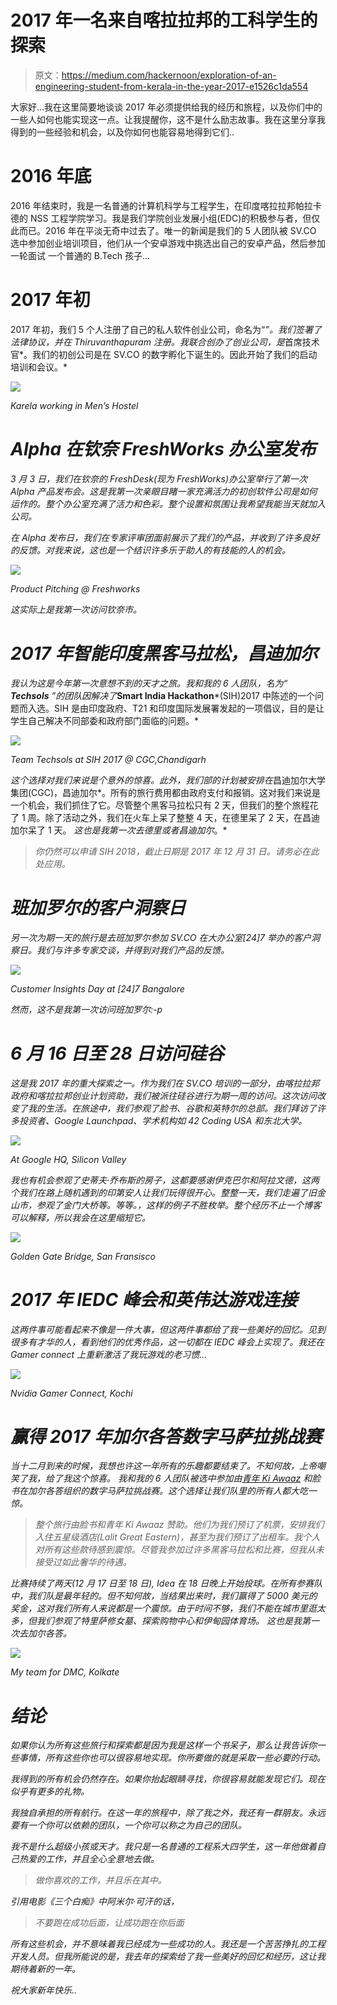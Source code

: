# 2017 年一名来自喀拉拉邦的工科学生的探索

> 原文：<https://medium.com/hackernoon/exploration-of-an-engineering-student-from-kerala-in-the-year-2017-e1526c1da554>

大家好...我在这里简要地谈谈 2017 年必须提供给我的经历和旅程，以及你们中的一些人如何也能实现这一点。让我提醒你，这不是什么励志故事。我在这里分享我得到的一些经验和机会，以及你如何也能容易地得到它们..

# 2016 年底

2016 年结束时，我是一名普通的计算机科学与工程学生，在印度喀拉拉邦帕拉卡德的 NSS 工程学院学习。我是我们学院创业发展小组(EDC)的积极参与者，但仅此而已。2016 年在平淡无奇中过去了。唯一的新闻是我们的 5 人团队被 SV.CO 选中参加创业培训项目，他们从一个安卓游戏中挑选出自己的安卓产品，然后参加一轮面试
一个普通的 B.Tech 孩子...

# 2017 年初

2017 年初，我们 5 个人注册了自己的私人软件创业公司，命名为“*”。我们签署了法律协议，并在 Thiruvanthapuram 注册。我联合创办了创业公司，是*首席技术官*。我们的初创公司是在 SV.CO 的数字孵化下诞生的。因此开始了我们的启动培训和会议。*

*![](img/80e4593d64dbeacae1dfe5b2bd44b002.png)*

*Karela working in Men’s Hostel*

# *Alpha 在钦奈 FreshWorks 办公室发布*

*3 月 3 日，我们在钦奈的 FreshDesk(现为 FreshWorks)办公室举行了第一次 Alpha 产品发布会。这是我第一次亲眼目睹一家充满活力的初创软件公司是如何运作的。整个办公室充满了活力和色彩。整个设置和氛围让我希望我能当天就加入公司。*

*在 Alpha 发布日，我们在专家评审团面前展示了我们的产品，并收到了许多良好的反馈。对我来说，这也是一个结识许多乐于助人的有技能的人的机会。*

*![](img/6b5575f51106e6143f4926f751dc2239.png)*

*Product Pitching @ Freshworks*

*这实际上是我第一次访问钦奈市。*

# *2017 年智能印度黑客马拉松，昌迪加尔*

*我认为这是今年第一次意想不到的天才之旅。我和我的 6 人团队，名为“ ***Techsols*** ”的团队因解决了***Smart India Hackathon***(SIH)2017 中陈述的一个问题而入选。SIH 是由印度政府、T21 和印度国际发展署发起的一项倡议，目的是让学生自己解决不同部委和政府部门面临的问题。*

*![](img/ba19c8c16368ddc71cdb468771267d8d.png)*

*Team Techsols at SIH 2017 @ CGC,Chandigarh*

*这个选择对我们来说是个意外的惊喜。此外，我们部的计划被安排在*昌迪加尔大学集团(CGC)，昌迪加尔*。所有的旅行费用都由政府支付和报销。这对我们来说是一个机会，我们抓住了它。尽管整个黑客马拉松只有 2 天，但我们的整个旅程花了 1 周。除了活动之外，我们在火车上呆了整整 4 天，在德里呆了 2 天，在昌迪加尔呆了 1 天。
*这也是我第一次去德里或者昌迪加尔*。*

> *你仍然可以申请 SIH 2018，截止日期是 2017 年 12 月 31 日。请务必在此处应用。*

# *班加罗尔的客户洞察日*

*另一次为期一天的旅行是去班加罗尔参加 SV.CO 在大办公室[24]7 举办的客户洞察日。我们与许多专家交谈，并得到对我们产品的反馈。*

*![](img/fa51d2a79bbac838e5fcebb085efec82.png)*

*Customer Insights Day at [24]7 Bangalore*

*然而，这不是我第一次访问班加罗尔:-p*

# *6 月 16 日至 28 日访问硅谷*

*这是我 2017 年的重大探索之一。作为我们在 SV.CO 培训的一部分，由喀拉拉邦政府和喀拉拉邦创业计划资助，我们被派往硅谷进行为期一周的访问。这次访问改变了我的生活。在旅途中，我们参观了脸书、谷歌和英特尔的总部。我们拜访了许多投资者、Google Launchpad、学术机构如 42 Coding USA 和东北大学。*

*![](img/27c3f86a20f58107c6779ff7b9ec5b23.png)*

*At Google HQ, Silicon Valley*

*我也有机会参观了史蒂夫·乔布斯的房子，这都要感谢伊克巴尔和阿拉文德，这两个我们在路上随机遇到的印第安人让我们玩得很开心。整整一天，我们走遍了旧金山市，参观了金门大桥等。等等。，这样的例子不胜枚举。整个经历不止一个博客可以解释，所以我会在这里缩短它。*

*![](img/9d0f18e9d899870c1ea6b1133030cf24.png)*

*Golden Gate Bridge, San Fransisco*

# *2017 年 IEDC 峰会和英伟达游戏连接*

*这两件事可能看起来不像是一件大事，但这两件事都给了我一些美好的回忆。见到很多有才华的人，看到他们的优秀作品，这一切都在 IEDC 峰会上实现了。我还在 Gamer connect 上重新激活了我玩游戏的老习惯...*

*![](img/976c3bbd0d084675ae5578f19cbeb553.png)*

*Nvidia Gamer Connect, Kochi*

# *赢得 2017 年加尔各答数字马萨拉挑战赛*

*当十二月到来的时候，我想也许这一年所有的乐趣都要结束了。不知何故，上帝嘲笑了我，给了我这个惊喜。
我和我的 6 人团队被选中参加由[青年 Ki Awaaz](https://medium.com/u/240f2efc3c78?source=post_page-----e1526c1da554--------------------------------) 和脸书在加尔各答组织的数字马萨拉挑战赛。这个选择让我们队里的所有人都大吃一惊。*

> *整个旅行由脸书和青年 Ki Awaaz 赞助。他们为我们预订了机票，安排我们入住五星级酒店(Lalit Great Eastern)，甚至为我们预订了出租车。我个人对所有这些款待感到震惊。尽管我参加过许多黑客马拉松和比赛，但我从未接受过如此奢华的待遇。*

*比赛持续了两天(12 月 17 日至 18 日), Idea 在 18 日晚上开始投球。在所有参赛队中，我们队是最年轻的。但不知何故，当结果出来时，我们赢得了 5000 美元的奖金，这对我们所有人来说都是一个震惊。由于时间不够，我们不能在城市里逛太多，但我们参观了特里萨修女墓、探索购物中心和伊甸园体育场。
这也是我第一次去加尔各答。*

*![](img/df09d1494b7aef04a231db78e180cacb.png)*

*My team for DMC, Kolkate*

# *结论*

*如果你认为所有这些旅行和探索都是因为我是这样一个书呆子，那么让我告诉你一些事情，所有这些你也可以很容易地实现。你所要做的就是采取一些必要的行动。*

*我得到的所有机会仍然存在。如果你抬起眼睛寻找，你很容易就能发现它们。现在似乎有更多的礼物。*

*我独自承担的所有航行。在这一年的旅程中，除了我之外，我还有一群朋友。永远要有一个你可以依赖的团队，一个你可以称之为自己的团队。*

*我不是什么超级小孩或天才。我只是一名普通的工程系大四学生，这一年他做着自己热爱的工作，并且全心全意地去做。*

> *做你喜欢的工作，并且乐在其中。*

*引用电影《三个白痴》中阿米尔·可汗的话，*

> *不要跑在成功后面，让成功跑在你后面*

*所有这些机会，并不意味着我已经成为一些成功的人。我还是一个苦苦挣扎的工程开发人员。但我所能说的是，我去年的探索给了我一些美好的回忆和经历，这让我期待着新的一年。*

*祝大家新年快乐..*